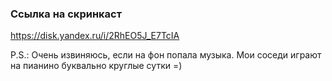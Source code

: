 ### Ссылка на скринкаст

https://disk.yandex.ru/i/2RhEO5J_E7TcIA

P.S.: Очень извиняюсь, если на фон попала музыка. Мои соседи играют на пианино буквально круглые сутки =)
